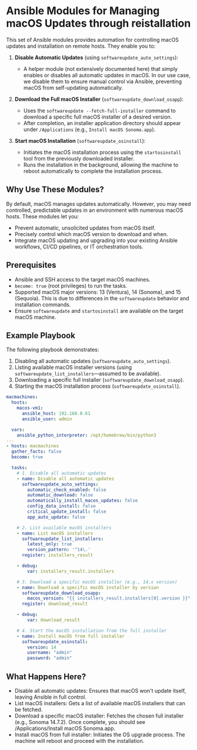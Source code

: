 # Ansible Modules for Managing macOS Updates through reistallation

This set of Ansible modules provides automation for controlling macOS updates and installation on remote hosts. They enable you to:

1. **Disable Automatic Updates** (using `softwareupdate_auto_settings`):
   - A helper module (not extensively documented here) that simply enables or disables all automatic updates in macOS. In our use case, we disable them to ensure manual control via Ansible, preventing macOS from self-updating automatically.

2. **Download the Full macOS Installer** (`softwareupdate_download_osapp`):
   - Uses the `softwareupdate --fetch-full-installer` command to download a specific full macOS installer of a desired version.
   - After completion, an installer application directory should appear under `/Applications` (e.g., `Install macOS Sonoma.app`).

3. **Start macOS Installation** (`softwareupdate_osinstall`):
   - Initiates the macOS installation process using the `startosinstall` tool from the previously downloaded installer.
   - Runs the installation in the background, allowing the machine to reboot automatically to complete the installation process.

## Why Use These Modules?

By default, macOS manages updates automatically. However, you may need controlled, predictable updates in an environment with numerous macOS hosts. These modules let you:

- Prevent automatic, unsolicited updates from macOS itself.
- Precisely control which macOS version to download and when.
- Integrate macOS updating and upgrading into your existing Ansible workflows, CI/CD pipelines, or IT orchestration tools.

## Prerequisites

- Ansible and SSH access to the target macOS machines.
- `become: true` (root privileges) to run the tasks.
- Supported macOS major versions: 13 (Ventura), 14 (Sonoma), and 15 (Sequoia). This is due to differences in the `softwareupdate` behavior and installation commands.
- Ensure `softwareupdate` and `startosinstall` are available on the target macOS machine.

## Example Playbook

The following playbook demonstrates:

1. Disabling all automatic updates (`softwareupdate_auto_settings`).
2. Listing available macOS installer versions (using `softwareupdate_list_installers`—assumed to be available).
3. Downloading a specific full installer (`softwareupdate_download_osapp`).
4. Starting the macOS installation process (`softwareupdate_osinstall`).

```yaml
macmachines:
  hosts:
    macos-vm1:
      ansible_host: 192.168.0.61
      ansible_user: admin

  vars:
    ansible_python_interpreter: /opt/homebrew/bin/python3
---
- hosts: macmachines
  gather_facts: false
  become: true

  tasks:
    # 1. Disable all automatic updates
    - name: Disable all automatic updates
      softwareupdate_auto_settings:
        automatic_check_enabled: false
        automatic_download: false
        automatically_install_macos_updates: false
        config_data_install: false
        critical_update_install: false
        app_auto_update: false

    # 2. List available macOS installers
    - name: List macOS installers
      softwareupdate_list_installers:
        latest_only: true
        version_pattern: '^14\.'
      register: installers_result

    - debug:
        var: installers_result.installers

    # 3. Download a specific macOS installer (e.g., 14.x version)
    - name: Download a specific macOS installer by version
      softwareupdate_download_osapp:
        macos_version: "{{ installers_result.installers[0].version }}"
      register: download_result

    - debug:
        var: download_result

    # 4. Start the macOS installation from the full installer
    - name: Install macOS from full installer
      softwareupdate_osinstall:
        version: 14
        username: "admin"
        password: "admin"
```

## What Happens Here?
- Disable all automatic updates: Ensures that macOS won't update itself, leaving Ansible in full control.
- List macOS installers: Gets a list of available macOS installers that can be fetched.
- Download a specific macOS installer: Fetches the chosen full installer (e.g., Sonoma 14.7.2). Once complete, you should see /Applications/Install macOS Sonoma.app.
- Install macOS from full installer: Initiates the OS upgrade process. The machine will reboot and proceed with the installation.
